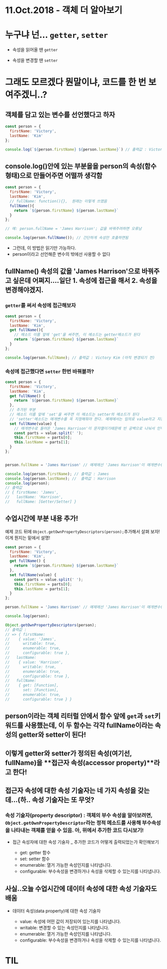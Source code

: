 # 11.Oct.2018 - 객체 더 알아보기

# 누구냐 넌... `getter`, `setter`

* 속성을 읽어올 땐 `getter`

* 속성을 변경할 땐 `setter`

# 그래도 모르겠다 뭔말이냐, 코드를 한 번 보여주겠니..?

## 객체를 담고 있는 변수를 선언했다고 하자 

```js
const person = {
  firstName: 'Victory',
  lastName: 'Kim'
};

console.log(`${person.firstName} ${person.lastName}`) // 출력값 : Victory Kim
```

## console.log()안에 있는 부분을을 person의 속성(함수형태)으로 만들어주면 어떨까 생각함

```js
const person = {
  firstName: 'Victory',
  lastName: 'Kim',
  // fullName: function(){},  원래는 이렇게 쓰였음
  fullName(){ 
    return `${person.firstName} ${person.lastName}`
  }
};

// 예: person.fullName = 'James Harrison'; 값을 바꿔주려하면 오류남

console.log(person.fullName()); // 간단하게 속성만 호출하면됨
```

* 그런데, 이 방법은 읽기만 가능하다. 
* person이라고 선언해준 변수의 밖에선 사용할 수 없다 

## fullName() 속성의 값을 'James Harrison'으로 바꿔주고 싶은데 어쩌지....일단 1. 속성에 접근을 해서 2. 속성을 변경해야겠지.

### `getter`를 써서 속성에 접근해보자

```js
const person = {
  firstName: 'Victory',
  lastName: 'Kim',
  get fullName(){ 
    // 메소드 이름 앞에 'get'을 써주면, 이 메소드는 getter메소드가 된다
    return `${person.firstName} ${person.lastName}`
  }
};

console.log(person.fullName); // 출력값 : Victory Kim (아직 변경되기 전)
```

### 속성에 접근했다면 `setter` 한번 바꿔볼까? 


```js
const person = {
  firstName: 'Victory',
  lastName: 'Kim',
  get fullName() { 
    return `${person.firstName} ${person.lastName}`
  },
  // 추가된 부분
  // 메소드 이름 앞에 'set'을 써주면 이 메소드는 setter의 메소드가 된다
  // 'setter'메소드는 매개변수를 꼭 지정해줘야 한다. 예제에서는 임의로 value라고 지정
  set fullName(value) {  
    // 매개변수로 들어온 'James Harrison'이 문자열이기때문에 빈 공백으로 나눠서 인덱스가 [0]인 것은 firstName, 인덱스가 [1]인 것은 lastName이라고 지정해줌
    const parts = value.split(' ');
    this.firstName = parts[0];
    this.lastName = parts[1];
  }
};


person.fullName = 'James Harrison' // 예제에선 'James Harrison'이 매개변수(예제 : value)가 되는 인자(argument)부분!

console.log(person.firstName); // 출력값 : James
console.log(person.lastName); //  출력값 : Harrison
console.log(person);
// 출력값
// { firstName: 'James',
//   lastName: 'Harrison',
//   fullName: [Getter/Setter] }
```

## 수업시간에 부분 내용 추가!

예제 코드 뒤에 `Object.getOwnPropertyDescriptors(person);`추가해서 살펴 보자! 이게 뭔지는 밑에서 설명!

```js
const person = {
  firstName: 'Victory',
  lastName: 'Kim',
  get fullName() { 
    return `${person.firstName} ${person.lastName}`
  },
  set fullName(value) {  
    const parts = value.split(' ');
    this.firstName = parts[0];
    this.lastName = parts[1];
  }
};

person.fullName = 'James Harrison' // 예제에선 'James Harrison'이 매개변수(예제 : value)가 되는 인자(argument)부분!

console.log(person);

Object.getOwnPropertyDescriptors(person);
// 출력값 : 
// => { firstName: 
//    { value: 'James',
//      writable: true,
//      enumerable: true,
//      configurable: true },
//   lastName: 
//    { value: 'Harrison',
//      writable: true,
//      enumerable: true,
//      configurable: true },
//   fullName: 
//    { get: [Function],
//      set: [Function],
//      enumerable: true,
//      configurable: true } }

```

## person이라는 객체 리터럴 안에서 함수 앞에 `get`과 `set`키워드를 사용했는데, 이 두 함수는 각각 fullName이라는 속성의 getter와 setter이 된다!

## 이렇게 getter와 setter가 정의된 속성(여기선, fullName)을 **접근자 속성(accessor property)**라고 한다!

## 접근자 속성에 대한 속성 기술자는 네 가지 속성을 갖는데...(하.. 속성 기술자는 또 무엇?

### 속성 기술자(property descriptor) : 객체의 부수 속성을 알아보려면,  `Object.getOwnPropertyDescriptor`라는 정적 메소드를 사용해 부수속성을 나타내는 객체를 얻을 수 있음. 아, 위에서 추가한 코드 다시보기!

* 접근 속성자에 대한 속성 기술자 _ 추가한 코드가 어떻게 출력되었는가 확인해보기

  + get: getter 함수
  + set: setter 함수
  + enumerable: 열거 가능한 속성인지를 나타냅니다.
  + configurable: 부수속성을 변경하거나 속성을 삭제할 수 있는지를 나타냅니다.



## 사실..오늘 수업시간에 데이터 속성에 대한 속성 기술자도 배움 

* 데이터 속성(data property)에 대한 속성 기술자

  + value: 속성에 어떤 값이 저장되어 있는지를 나타냅니다.
  + writable: 변경할 수 있는 속성인지를 나타냅니다.
  + enumerable: 열거 가능한 속성인지를 나타냅니다.
  + configurable: 부수속성을 변경하거나 속성을 삭제할 수 있는지를 나타냅니다.


# TIL


